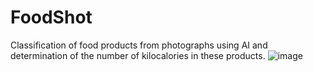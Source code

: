 # FoodShot
Classification of food products from photographs using AI and determination of the number of kilocalories in these products.
![image](https://github.com/Walkername/FoodShot/assets/70843801/32a74d12-b59a-4887-aa56-b273d7bebeaf)
